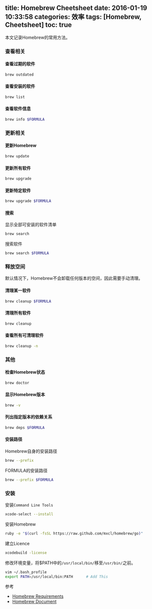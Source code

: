 title: Homebrew Cheetsheet
date: 2016-01-19 10:33:58
categories: 效率
tags: [Homebrew, Cheetsheet]
toc: true
---

本文记录Homebrew的常用方法。

### 查看相关

#### 查看过期的软件

```bash
brew outdated
```

#### 查看安装的软件

```bash
brew list
```

#### 查看软件信息

```bash
brew info $FORMULA
```

### 更新相关

#### 更新Homebrew

```bash
brew update
```

#### 更新所有软件

```bash
brew upgrade
```

#### 更新特定软件

```bash
brew upgrade $FORMULA
```

#### 搜索

显示全部可安装的软件清单

```bash
brew search
```

搜索软件

```bash
brew search $FORMULA
```

### 释放空间


默认情况下，Homebrew不会卸载任何版本的空间，因此需要手动清理。

#### 清理某一软件

```bash
brew cleanup $FORMULA
```

#### 清理所有软件

```bash
brew cleanup
```

#### 查看所有可清理软件

```bash
brew cleanup -n
```

### 其他

#### 检查Homebrew状态

```bash
brew doctor
```

#### 显示Homebrew版本

```bash
brew -v
```

#### 列出指定版本的依赖关系

```bash
brew deps $FORMULA
```

#### 安装路径

Homebrew自身的安装路径

```bash
brew --prefix
```

FORMULA的安装路径

```bash
brew --prefix $FORMULA
```

### 安装

安装`Command Line Tools`

```bash
xcode-select --install
```

安装Homebrew

```bash
ruby -e "$(curl -fsSL https://raw.github.com/mxcl/homebrew/go)"
```

建立Licence

```bash
xcodebuild -license
```

修改环境变量，将$PATH中的`/usr/local/bin/`移至`/usr/bin/`之前。

```bash
vim ~/.bash_profile
export PATH=/usr/local/bin:PATH      # Add This
```

参考

* [Homebrew Requirements](https://github.com/mxcl/homebrew/wiki/Installation)
* [Homebrew Document](https://github.com/Homebrew/homebrew)
